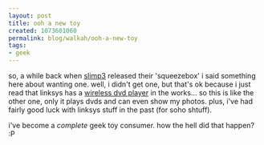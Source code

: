 ```yaml
--- 
layout: post
title: ooh a new toy
created: 1073601060
permalink: blog/walkah/ooh-a-new-toy
tags: 
- geek
---
```

<p>so, a while back when <a href="http://www.slimp3.com/">slimp3</a> released their 'squeezebox' i said something here about wanting one. well, i didn't get one, but that's ok because i just read that linksys has a <a href="http://biz.yahoo.com/prnews/040108/lath036_1.html">wireless dvd player</a> in the works... so this is like the other one, only it plays dvds and can even show my photos. plus, i've had fairly good luck with linksys stuff in the past (for soho shtuff).</p>

<p>i've become a <em>complete</em> geek toy consumer. how the hell did that happen? :P</p>
